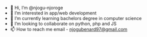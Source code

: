 - 👋 Hi, I’m @njogu-njoroge
- 👀 I’m interested in app/web development
- 🌱 I’m currently learning bachelors degree in computer science
- 💞️ I’m looking to collaborate on python, php and JS
- 📫 How to reach me email - njogubenard97@gmail.com


